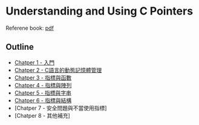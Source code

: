 # Understanding and Using C Pointers
Referene book: [pdf](./understanding%20and%20using%20c%20pointers%20book.pdf)

## Outline
* [Chatper 1 - 入門](./chapter1/chapter1.md)
* [Chatper 2 - C語言的動態記憶體管理](./chapter2/chapter2.md)
* [Chatper 3 - 指標與函數](./chapter3/chapter3.md)
* [Chatper 4 - 指標與陣列](./chapter4/chapter4.md)
* [Chatper 5 - 指標與字串](./chapter5/chapter5.md)
* [Chatper 6 - 指標與結構](./chapter6/chapter6.md)
* [Chatper 7 - 安全問題與不當使用指標]
* [Chatper 8 - 其他補充]